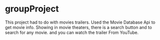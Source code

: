# groupProject
This project had to do with movies trailers. Used the Movie Database Api to get movie info. Showing in movie theaters, there is a search button and to search for any movie. and you can watch the trailer From YouTube.
